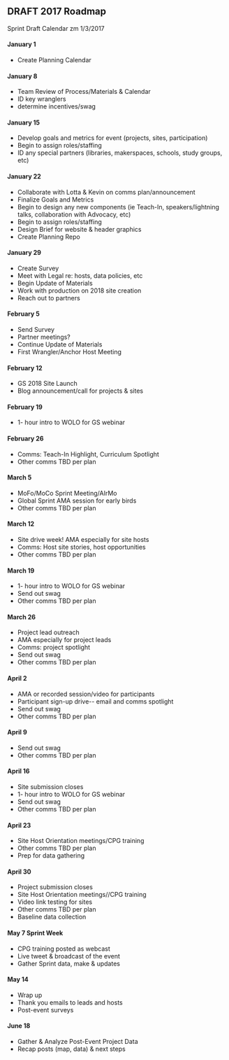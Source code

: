 ## DRAFT 2017 Roadmap 
Sprint Draft Calendar
zm 1/3/2017

#### January 1 
* Create Planning Calendar

#### January 8
* Team Review of Process/Materials & Calendar
* ID key wranglers
* determine incentives/swag

#### January 15
* Develop goals and metrics for event (projects, sites, participation)
* Begin to assign roles/staffing
* ID any special partners (libraries, makerspaces, schools, study groups, etc)

#### January 22
* Collaborate with Lotta & Kevin on comms plan/announcement 
* Finalize Goals and Metrics
* Begin to design any new components (ie Teach-In, speakers/lightning talks, collaboration with Advocacy, etc)
* Begin to assign roles/staffing
* Design Brief for website & header graphics
* Create Planning Repo

#### January 29
* Create Survey
* Meet with Legal re: hosts, data policies, etc
* Begin Update of Materials 
* Work with production on 2018 site creation
* Reach out to partners

#### February 5
* Send Survey
* Partner meetings? 
* Continue Update of Materials
* First Wrangler/Anchor Host Meeting

#### February 12
* GS 2018 Site Launch 
* Blog announcement/call for projects & sites

#### February 19
* 1- hour intro to WOLO for GS webinar

#### February 26
* Comms: Teach-In Highlight, Curriculum Spotlight
* Other comms TBD per plan

#### March 5
* MoFo/MoCo Sprint Meeting/AIrMo 
* Global Sprint AMA session for early birds
* Other comms TBD per plan

#### March 12
* Site drive week! AMA especially for site hosts
* Comms: Host site stories, host opportunities
* Other comms TBD per plan

#### March 19
* 1- hour intro to WOLO for GS webinar
* Send out swag
* Other comms TBD per plan

#### March 26 
* Project lead outreach 
* AMA especially for project leads
* Comms: project spotlight
* Send out swag
* Other comms TBD per plan

#### April 2
* AMA or recorded session/video for participants
* Participant sign-up drive-- email and comms spotlight
* Send out swag
* Other comms TBD per plan

#### April 9
* Send out swag
* Other comms TBD per plan

#### April 16
* Site submission closes 
* 1- hour intro to WOLO for GS webinar
* Send out swag
* Other comms TBD per plan

#### April 23
* Site Host Orientation meetings/CPG training
* Other comms TBD per plan
* Prep for data gathering

#### April 30
* Project submission closes 
* Site Host Orientation meetings//CPG training
* Video link testing for sites
* Other comms TBD per plan
* Baseline data collection

#### May 7 Sprint Week 
* CPG training posted as webcast
* Live tweet & broadcast of the event
* Gather Sprint data, make & updates

#### May 14
* Wrap up
* Thank you emails to leads and hosts
* Post-event surveys

#### June 18
* Gather & Analyze Post-Event Project Data
* Recap posts (map, data) & next steps 
